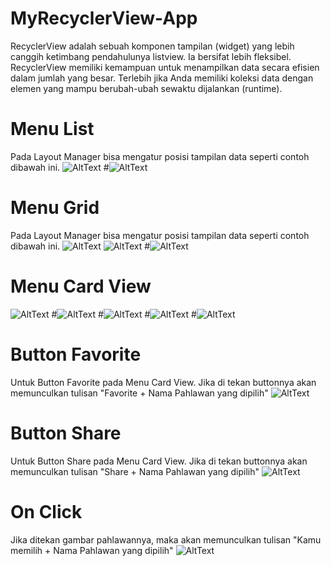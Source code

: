 # MyRecyclerView-App
RecyclerView adalah sebuah komponen tampilan (widget) yang lebih canggih ketimbang pendahulunya listview. Ia bersifat lebih fleksibel. RecyclerView memiliki kemampuan untuk menampilkan data secara efisien dalam jumlah yang besar. Terlebih jika Anda memiliki koleksi data dengan elemen yang mampu berubah-ubah sewaktu dijalankan (runtime).
# Menu List 
Pada Layout Manager bisa mengatur posisi tampilan data seperti contoh dibawah ini.
![AltText](https://github.com/najmi10/MyRecyclerView-App/blob/master/List1.png)
#![AltText](https://github.com/najmi10/MyRecyclerView-App/blob/master/List2.png)
# Menu Grid 
Pada Layout Manager bisa mengatur posisi tampilan data seperti contoh dibawah ini.
![AltText](https://github.com/najmi10/MyRecyclerView-App/blob/master/Grid1.png) ![AltText](https://github.com/najmi10/MyRecyclerView-App/blob/master/Grid2.png)
#![AltText](https://github.com/najmi10/MyRecyclerView-App/blob/master/Grid3.png)
# Menu Card View
![AltText](https://github.com/najmi10/MyRecyclerView-App/blob/master/CardView1.png)
#![AltText](https://github.com/najmi10/MyRecyclerView-App/blob/master/CardView2.png)
#![AltText](https://github.com/najmi10/MyRecyclerView-App/blob/master/CardView3.png)
#![AltText](https://github.com/najmi10/MyRecyclerView-App/blob/master/CardView4.png)
#![AltText](https://github.com/najmi10/MyRecyclerView-App/blob/master/CardView5.png)
# Button Favorite
Untuk Button Favorite pada Menu Card View.
Jika di tekan buttonnya akan memunculkan tulisan "Favorite + Nama Pahlawan yang dipilih"
![AltText](https://github.com/najmi10/MyRecyclerView-App/blob/master/ButtonFav.png)
# Button Share
Untuk Button Share pada Menu Card View.
Jika di tekan buttonnya akan memunculkan tulisan "Share + Nama Pahlawan yang dipilih"
![AltText](https://github.com/najmi10/MyRecyclerView-App/blob/master/ButtonShare.png)
# On Click
Jika ditekan gambar pahlawannya, maka akan memunculkan tulisan "Kamu memilih + Nama Pahlawan yang dipilih"
![AltText](https://github.com/najmi10/MyRecyclerView-App/blob/master/OnCLick.png)
